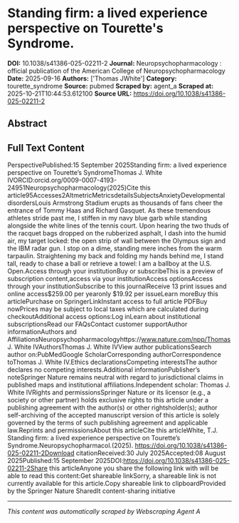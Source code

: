 # Standing firm: a lived experience perspective on Tourette's Syndrome.

**DOI:** 10.1038/s41386-025-02211-2
**Journal:** Neuropsychopharmacology : official publication of the American College of Neuropsychopharmacology
**Date:** 2025-09-16
**Authors:** ['Thomas JWhite']
**Category:** tourette_syndrome
**Source:** pubmed
**Scraped by:** agent_a
**Scraped at:** 2025-10-21T10:44:53.612100
**Source URL:** https://doi.org/10.1038/s41386-025-02211-2

## Abstract



## Full Text Content

PerspectivePublished:15 September 2025Standing firm: a lived experience perspective on Tourette’s SyndromeThomas J. White IVORCID:orcid.org/0009-0007-4193-24951Neuropsychopharmacology(2025)Cite this article95Accesses2AltmetricMetricsdetailsSubjectsAnxietyDevelopmental disordersLouis Armstrong Stadium erupts as thousands of fans cheer the entrance of Tommy Haas and Richard Gasquet. As these tremendous athletes stride past me, I stiffen in my navy blue garb while standing alongside the white lines of the tennis court. Upon hearing the two thuds of the racquet bags dropped on the rubberized asphalt, I dash into the humid air, my target locked: the open strip of wall between the Olympus sign and the IBM radar gun. I stop on a dime, standing mere inches from the warm tarpaulin. Straightening my back and folding my hands behind me, I stand tall, ready to chase a ball or retrieve a towel: I am a ballboy at the U.S. Open.Access through your institutionBuy or subscribeThis is a preview of subscription content,access via your institutionAccess optionsAccess through your institutionSubscribe to this journalReceive 13 print issues and online access$259.00 per yearonly $19.92 per issueLearn moreBuy this articlePurchase on SpringerLinkInstant access to full article PDFBuy nowPrices may be subject to local taxes which are calculated during checkoutAdditional access options:Log inLearn about institutional subscriptionsRead our FAQsContact customer supportAuthor informationAuthors and AffiliationsNeuropsychopharmacologyhttps://www.nature.com/npp/Thomas J. White IVAuthorsThomas J. White IVView author publicationsSearch author on:PubMedGoogle ScholarCorresponding authorCorrespondence toThomas J. White IV.Ethics declarationsCompeting interestsThe author declares no competing interests.Additional informationPublisher’s noteSpringer Nature remains neutral with regard to jurisdictional claims in published maps and institutional affiliations.Independent scholar: Thomas J. White IVRights and permissionsSpringer Nature or its licensor (e.g., a society or other partner) holds exclusive rights to this article under a publishing agreement with the author(s) or other rightsholder(s); author self-archiving of the accepted manuscript version of this article is solely governed by the terms of such publishing agreement and applicable law.Reprints and permissionsAbout this articleCite this articleWhite, T.J. Standing firm: a lived experience perspective on Tourette’s Syndrome.Neuropsychopharmacol.(2025). https://doi.org/10.1038/s41386-025-02211-2Download citationReceived:30 July 2025Accepted:08 August 2025Published:15 September 2025DOI:https://doi.org/10.1038/s41386-025-02211-2Share this articleAnyone you share the following link with will be able to read this content:Get shareable linkSorry, a shareable link is not currently available for this article.Copy shareable link to clipboardProvided by the Springer Nature SharedIt content-sharing initiative

---
*This content was automatically scraped by Webscraping Agent A*
